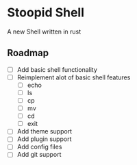 # Stoopid Shell

A new Shell written in rust

## Roadmap

- [ ] Add basic shell functionality
- [ ] Reimplement alot of basic shell features
  - [ ] echo
  - [ ] ls
  - [ ] cp
  - [ ] mv
  - [ ] cd
  - [ ] exit
- [ ] Add theme support
- [ ] Add plugin support
- [ ] Add config files
- [ ] Add git support
